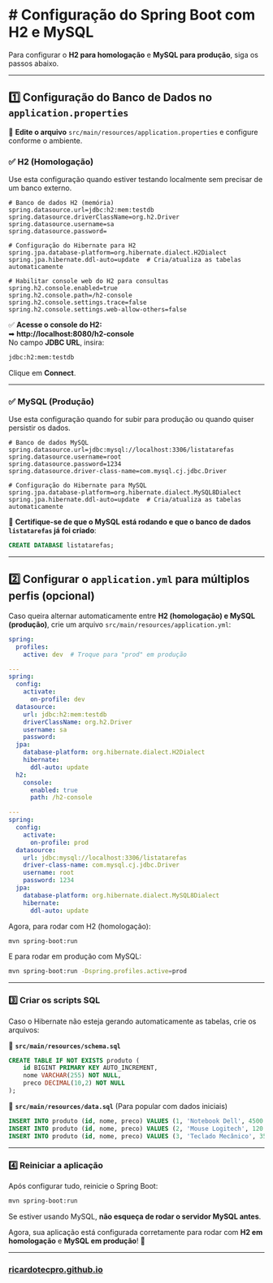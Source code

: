 # # Configuração do Spring Boot com H2 e MySQL


Para configurar o **H2 para homologação** e **MySQL para produção**, siga os passos abaixo.

---

## **1️⃣ Configuração do Banco de Dados no `application.properties`**
📌 **Edite o arquivo** `src/main/resources/application.properties` e configure conforme o ambiente.

### ✅ **H2 (Homologação)**
Use esta configuração quando estiver testando localmente sem precisar de um banco externo.

```properties
# Banco de dados H2 (memória)
spring.datasource.url=jdbc:h2:mem:testdb
spring.datasource.driverClassName=org.h2.Driver
spring.datasource.username=sa
spring.datasource.password=

# Configuração do Hibernate para H2
spring.jpa.database-platform=org.hibernate.dialect.H2Dialect
spring.jpa.hibernate.ddl-auto=update  # Cria/atualiza as tabelas automaticamente

# Habilitar console web do H2 para consultas
spring.h2.console.enabled=true
spring.h2.console.path=/h2-console
spring.h2.console.settings.trace=false
spring.h2.console.settings.web-allow-others=false
```
✅ **Acesse o console do H2:**  
➡ **http://localhost:8080/h2-console**  
No campo **JDBC URL**, insira:  
```txt
jdbc:h2:mem:testdb
```
Clique em **Connect**.

---

### ✅ **MySQL (Produção)**
Use esta configuração quando for subir para produção ou quando quiser persistir os dados.

```properties
# Banco de dados MySQL
spring.datasource.url=jdbc:mysql://localhost:3306/listatarefas
spring.datasource.username=root
spring.datasource.password=1234
spring.datasource.driver-class-name=com.mysql.cj.jdbc.Driver

# Configuração do Hibernate para MySQL
spring.jpa.database-platform=org.hibernate.dialect.MySQL8Dialect
spring.jpa.hibernate.ddl-auto=update  # Cria/atualiza as tabelas automaticamente
```

📌 **Certifique-se de que o MySQL está rodando e que o banco de dados `listatarefas` já foi criado**:

```sql
CREATE DATABASE listatarefas;
```

---

## **2️⃣ Configurar o `application.yml` para múltiplos perfis (opcional)**
Caso queira alternar automaticamente entre **H2 (homologação) e MySQL (produção)**, crie um arquivo `src/main/resources/application.yml`:

```yaml
spring:
  profiles:
    active: dev  # Troque para "prod" em produção

---
spring:
  config:
    activate:
      on-profile: dev
  datasource:
    url: jdbc:h2:mem:testdb
    driverClassName: org.h2.Driver
    username: sa
    password: 
  jpa:
    database-platform: org.hibernate.dialect.H2Dialect
    hibernate:
      ddl-auto: update
  h2:
    console:
      enabled: true
      path: /h2-console

---
spring:
  config:
    activate:
      on-profile: prod
  datasource:
    url: jdbc:mysql://localhost:3306/listatarefas
    driver-class-name: com.mysql.cj.jdbc.Driver
    username: root
    password: 1234
  jpa:
    database-platform: org.hibernate.dialect.MySQL8Dialect
    hibernate:
      ddl-auto: update
```
Agora, para rodar com H2 (homologação):
```sh
mvn spring-boot:run
```
E para rodar em produção com MySQL:
```sh
mvn spring-boot:run -Dspring.profiles.active=prod
```

---

### **3️⃣ Criar os scripts SQL**
Caso o Hibernate não esteja gerando automaticamente as tabelas, crie os arquivos:

📌 **`src/main/resources/schema.sql`**
```sql
CREATE TABLE IF NOT EXISTS produto (
    id BIGINT PRIMARY KEY AUTO_INCREMENT,
    nome VARCHAR(255) NOT NULL,
    preco DECIMAL(10,2) NOT NULL
);
```

📌 **`src/main/resources/data.sql`** (Para popular com dados iniciais)
```sql
INSERT INTO produto (id, nome, preco) VALUES (1, 'Notebook Dell', 4500.00);
INSERT INTO produto (id, nome, preco) VALUES (2, 'Mouse Logitech', 120.50);
INSERT INTO produto (id, nome, preco) VALUES (3, 'Teclado Mecânico', 350.75);
```

---

### **4️⃣ Reiniciar a aplicação**
Após configurar tudo, reinicie o Spring Boot:

```sh
mvn spring-boot:run
```

Se estiver usando MySQL, **não esqueça de rodar o servidor MySQL antes**.

Agora, sua aplicação está configurada corretamente para rodar com **H2 em homologação** e **MySQL em produção**! 🚀


---

### [ricardotecpro.github.io](https://ricardotecpro.github.io/)
